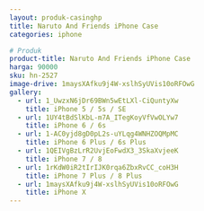 ```yaml
---
layout: produk-casinghp
title: Naruto And Friends iPhone Case
categories: iphone

# Produk
product-title: Naruto And Friends iPhone Case
harga: 90000
sku: hn-2527
image-drive: 1maysXAfku9j4W-xslhSyUVis10oRFOwG
gallery:
  - url: 1_UwzxN6jDr69BWn5wEtLXl-CiQuntyXw
    title: iPhone 5 / 5s / SE
  - url: 1UY4tBdSlKbL-m7A_ITegKoyVfVwOLYw7
    title: iPhone 6 / 6s
  - url: 1-AC0yjd8gD0pL2s-uYLqg4WNHZOQMpMC
    title: iPhone 6 Plus / 6s Plus
  - url: 1QEIVgBzLrR2UvjEoFwdX3_3SkaXvjeeK
    title: iPhone 7 / 8
  - url: 1rKdW0iR2tIrIJK0rqa6ZbxRvCC_coH3H
    title: iPhone 7 Plus / 8 Plus
  - url: 1maysXAfku9j4W-xslhSyUVis10oRFOwG
    title: iPhone X
---
```

